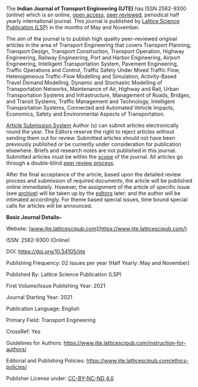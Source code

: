 The **Indian Journal of Transport Engineering (IJTE)** has ISSN 2582-9300 (online) which is an online, [open access](https://www.ijte.latticescipub.com/open-access-license/), [peer reviewed](https://www.ijte.latticescipub.com/peer-review-policy/), periodical half yearly international journal. This journal is published by [Lattice Science Publication (LSP)](https://www.latticescipub.com/journals/) in the months of May and November.

The aim of the journal is to publish high quality peer–reviewed original articles in the area of Transport Engineering that covers Transport Planning, Transport Design, Transport Construction, Transport Operation, Highway Engineering, Railway Engineering, Port and Harbor Engineering, Airport Engineering, Intelligent Transportation System, Pavement Engineering, Traffic Operations and Control, Traffic Safety Under Mixed Traffic Flow, Heterogeneous Traffic-Flow Modelling and Simulation, Activity-Based Travel Demand Modelling, Dynamic and Stochastic Modelling of Transportation Networks, Maintenance of Air, Highway and Rail, Urban Transportation Systems and Infrastructure, Management of Roads, Bridges, and Transit Systems, Traffic Management and Technology, Intelligent Transportation Systems, Connected and Automated Vehicle Impacts, Economics, Safety and Environmental Aspects of Transportation.

[Article Submission System](https://www.ijte.latticescipub.com/article-submission-system/) 
Author (s) can submit articles electronically round the year. The Editors reserve the right to reject articles without sending them out for review. Submitted articles should not have been previously published or be currently under consideration for publication elsewhere. Briefs and research notes are not published in this journal. Submitted articles must be within the [scope](https://www.ijte.latticescipub.com/aims-and-scope/) of the journal. All articles go through a double-blind [peer review process](https://www.ijte.latticescipub.com/peer-review-policy/). 

After the final acceptance of the article, based upon the detailed review process and submission of required documents, the article will be published online immediately. However, the assignment of the article of specific issue (see [archive](https://www.ijte.latticescipub.com/archive/)) will be taken up by the [editors](https://www.ijte.latticescipub.com/editorial-board/) later; and the author will be intimated accordingly. For theme based special issues, time bound special calls for articles will be announced.


**Basic Journal Details–**

Website: [www.ijte.latticescipub.com](https://www.ijte.latticescipub.com/)

ISSN: 2582-9300 (Online)

DOI: https://doi.org/10.54105/ijte

Publishing Frequency: 02 Issues per year (Half Yearly: May and November)

Published By: Lattice Science Publication (LSP)

First Volume/Issue Publishing Year: 2021

Journal Starting Year: 2021

Publication Language: English

Primary Field: Transport Engineering

CrossRef: Yes

Guidelines for Authors: https://www.ijte.latticescipub.com/instruction-for-authors/

Editorial and Publishing Policies: https://www.ijte.latticescipub.com/ethics-policies/

Publisher License under: [CC-BY-NC-ND 4.0](https://creativecommons.org/licenses/by-nc-nd/4.0/)
